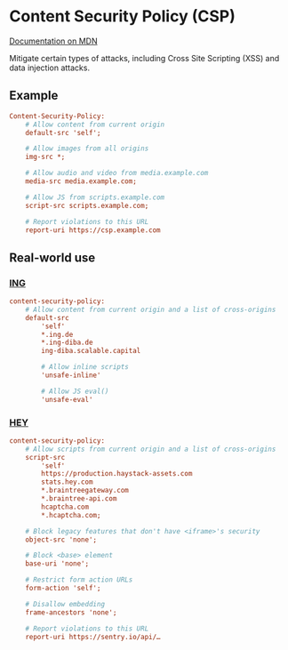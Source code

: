# Content Security Policy (CSP)

[Documentation on MDN](https://developer.mozilla.org/en-US/docs/Web/HTTP/CSP)

Mitigate certain types of attacks, including Cross Site Scripting (XSS) and data injection attacks.

## Example

```ini
Content-Security-Policy:
    # Allow content from current origin
    default-src 'self';

    # Allow images from all origins
    img-src *;

    # Allow audio and video from media.example.com
    media-src media.example.com;

    # Allow JS from scripts.example.com
    script-src scripts.example.com;

    # Report violations to this URL
    report-uri https://csp.example.com
```

## Real-world use

### [ING](https://banking.ing.de/app/obligo)

```ini
content-security-policy:
    # Allow content from current origin and a list of cross-origins
    default-src
        'self'
        *.ing.de
        *.ing-diba.de
        ing-diba.scalable.capital

        # Allow inline scripts
        'unsafe-inline'

        # Allow JS eval()
        'unsafe-eval'
```

### [HEY](https://app.hey.com)

```ini
content-security-policy:
    # Allow scripts from current origin and a list of cross-origins
    script-src
        'self'
        https://production.haystack-assets.com
        stats.hey.com
        *.braintreegateway.com
        *.braintree-api.com
        hcaptcha.com
        *.hcaptcha.com;

    # Block legacy features that don't have <iframe>'s security
    object-src 'none';

    # Block <base> element
    base-uri 'none';

    # Restrict form action URLs
    form-action 'self';

    # Disallow embedding
    frame-ancestors 'none';

    # Report violations to this URL
    report-uri https://sentry.io/api/…
```
